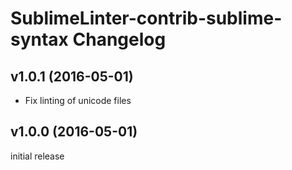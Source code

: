 SublimeLinter-contrib-sublime-syntax Changelog
==============================================

v1.0.1 (2016-05-01)
-------------------

- Fix linting of unicode files


v1.0.0 (2016-05-01)
-------------------

initial release
